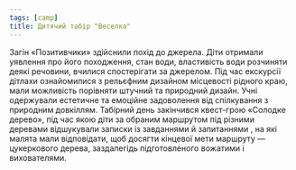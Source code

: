 ```yaml
---
tags: [camp]
title: Дитячий табір "Веселка"
---
```


Загін «Позитивчики» здійснили похід до джерела. Діти отримали уявлення про його походження, стан води, властивість води розчиняти деякі речовини, вчилися спостерігати за джерелом. Під час екскурсії дітлахи ознайомилися з рельєфним дизайном місцевості рідного краю, мали можливість порівняти штучний та природний дизайн. Учні одержували естетичне та емоційне задоволення від спілкування з природним довкіллям. Табірний день закінчився квест-грою «Солодке дерево», під час якою діти за обраним маршрутом під різними деревами відшукували записки із завданнями й запитаннями , на які малята мали відповідати, щоб досягти кінцевої мети маршруту — цукеркового дерева, заздалегідь підготовленого вожатими і вихователями.

<slideshow id="72157669528292085"></slideshow>
